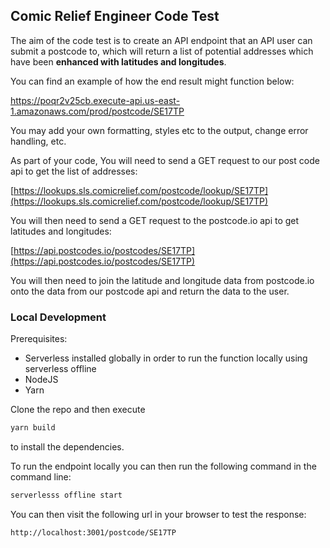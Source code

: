 ## Comic Relief Engineer Code Test

The aim of the code test is to create an API endpoint that an API user can submit a postcode to, which
will return a list of potential addresses which have been **enhanced with latitudes and longitudes**.

You can find an example of how the end result might function below:

https://poqr2v25cb.execute-api.us-east-1.amazonaws.com/prod/postcode/SE17TP

You may add your own formatting, styles etc to the output, change error handling, etc.

As part of your code, You will need to send a GET request to our post code api to get the list of addresses:

[https://lookups.sls.comicrelief.com/postcode/lookup/SE17TP](https://lookups.sls.comicrelief.com/postcode/lookup/SE17TP)

You will then need to send a GET request to the postcode.io api to get latitudes and longitudes:

[https://api.postcodes.io/postcodes/SE17TP](https://api.postcodes.io/postcodes/SE17TP)

You will then need to join the latitude and longitude data from postcode.io onto the data from our
postcode api and return the data to the user.

### Local Development

Prerequisites:
- Serverless installed globally in order to run the function locally using serverless offline
- NodeJS
- Yarn

Clone the repo and then execute

```bash
yarn build
```

to install the dependencies.

To run the endpoint locally you can then run the following command in the command line:

```bash
serverlesss offline start
```

You can then visit the following url in your browser to test the response:

```bash
http://localhost:3001/postcode/SE17TP
```
